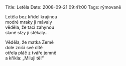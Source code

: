 Title: Letěla
Date: 2008-09-21 09:41:00
Tags: rýmovaně

Letěla bez křídel krajinou  
modré mraky jí mávaly  
věděla, že tací zahynou  
slané slzy jí stékaly…

Věděla, že matka Země  
dole zničí své dítě  
otřela pláč z tváře jemně  
a křikla: „Miluji tě!“